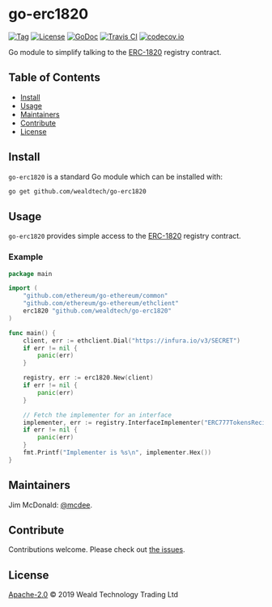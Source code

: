 # go-erc1820

[![Tag](https://img.shields.io/github/tag/wealdtech/go-erc1820.svg)](https://github.com/wealdtech/go-erc1820/releases/)
[![License](https://img.shields.io/github/license/wealdtech/go-erc1820.svg)](LICENSE)
[![GoDoc](https://godoc.org/github.com/wealdtech/go-erc1820?status.svg)](https://godoc.org/github.com/wealdtech/go-erc1820)
[![Travis CI](https://img.shields.io/travis/wealdtech/go-erc1820.svg)](https://travis-ci.org/wealdtech/go-erc1820)
[![codecov.io](https://img.shields.io/codecov/c/github/wealdtech/go-erc1820.svg)](https://codecov.io/github/wealdtech/go-erc1820)

Go module to simplify talking to the [ERC-1820](https://eips.ethereum.org/EIPS/eip-1820) registry contract.


## Table of Contents

- [Install](#install)
- [Usage](#usage)
- [Maintainers](#maintainers)
- [Contribute](#contribute)
- [License](#license)

## Install

`go-erc1820` is a standard Go module which can be installed with:

```sh
go get github.com/wealdtech/go-erc1820
```

## Usage

`go-erc1820` provides simple access to the [ERC-1820](https://eips.ethereum.org/EIPS/eip-1820) registry contract.

### Example

```go
package main

import (
    "github.com/ethereum/go-ethereum/common"
    "github.com/ethereum/go-ethereum/ethclient"
	erc1820 "github.com/wealdtech/go-erc1820"
)

func main() {
    client, err := ethclient.Dial("https://infura.io/v3/SECRET")
    if err != nil {
        panic(err)
    }

    registry, err := erc1820.New(client)
    if err != nil {
        panic(err)
    }

    // Fetch the implementer for an interface
    implementer, err := registry.InterfaceImplementer("ERC777TokensRecipient", common.HexToAddress("1820b744B33945482C17Dc37218C01D858EBc714"))
    if err != nil {
        panic(err)
    }
    fmt.Printf("Implementer is %s\n", implementer.Hex())
}
```

## Maintainers

Jim McDonald: [@mcdee](https://github.com/mcdee).

## Contribute

Contributions welcome. Please check out [the issues](https://github.com/wealdtech/go-erc1820/issues).

## License

[Apache-2.0](LICENSE) © 2019 Weald Technology Trading Ltd
